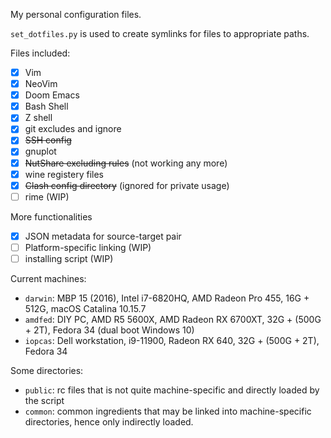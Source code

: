 My personal configuration files.

`set_dotfiles.py` is used to create symlinks for files to appropriate paths.

Files included:

- [x] Vim
- [x] NeoVim
- [x] Doom Emacs
- [x] Bash Shell
- [x] Z shell
- [x] git excludes and ignore
- [x] ~~SSH config~~
- [x] gnuplot
- [x] ~~NutShare excluding rules~~ (not working any more)
- [x] wine registery files
- [x] ~~Clash config directory~~ (ignored for private usage)
- [ ] rime (WIP)

More functionalities

- [x] JSON metadata for source-target pair
- [ ] Platform-specific linking (WIP)
- [ ] installing script (WIP)

Current machines:

- `darwin`: MBP 15 (2016), Intel i7-6820HQ, AMD Radeon Pro 455, 16G + 512G, macOS Catalina 10.15.7
- `amdfed`: DIY PC, AMD R5 5600X, AMD Radeon RX 6700XT, 32G + (500G + 2T), Fedora 34 (dual boot Windows 10)
- `iopcas`: Dell workstation, i9-11900, Radeon RX 640, 32G + (500G + 2T), Fedora 34

Some directories:
- `public`: rc files that is not quite machine-specific and directly loaded by the script
- `common`: common ingredients that may be linked into machine-specific directories, hence only indirectly loaded.

